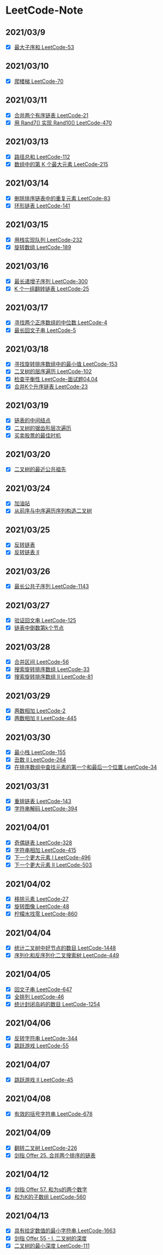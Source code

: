 # LeetCode-Note

## 2021/03/9
- [x] [最大子序和 LeetCode-53](https://www.wolai.com/marlon/m6HKHD4YK1Rab2ejcZpvLW)
## 2021/03/10
- [x] [爬楼梯 LeetCode-70](https://www.wolai.com/marlon/m6HKHD4YK1Rab2ejcZpvLW)
## 2021/03/11
- [x] [合并两个有序链表 LeetCode-21](https://www.wolai.com/marlon/sjvhHTNc9hYDXtYyLj8yhn)
- [x] [用 Rand7() 实现 Rand10() LeetCode-470](https://www.wolai.com/marlon/oBTB4vC4fDCVZGn1USCWEj)
## 2021/03/13
- [x] [路径总和 LeetCode-112](https://www.wolai.com/marlon/bxZ9Hv6KxagQVKGExW4yY3)
- [x] [数组中的第 K 个最大元素 LeetCode-215](https://www.wolai.com/marlon/6yNqJfBjjzUTvZ6gSMQqN1)

## 2021/03/14
- [x] [删除排序链表中的重复元素 LeetCode-83](https://www.wolai.com/marlon/bQY1FBPNLMcqQfzXSypF8F)
- [x] [环形链表 LeetCode-141](https://www.wolai.com/marlon/2Fhj6ejTrunaWKUDTn4XqE)
## 2021/03/15
- [x] [用栈实现队列 LeetCode-232](https://www.wolai.com/marlon/b84LyNxdQQ4LA42AQ5KWxW)
- [x] [旋转数组 LeetCode-189](https://www.wolai.com/marlon/c53Cc5PSy5NTEXGFQWHhmp)

## 2021/03/16
- [x] [最长递增子序列 LeetCode-300](https://www.wolai.com/marlon/usdH3P2GNHcMDcJ3wt9qsb)
- [x] [K 个一组翻转链表 LeetCode-25](https://www.wolai.com/marlon/xrchS8JP278HhbXFdC1rug)

## 2021/03/17
- [x] [寻找两个正序数组的中位数 LeetCode-4](https://www.wolai.com/marlon/rnjTf4Ty7A2GYcfdgygHFe)
- [x] [最长回文子串 LeetCode-5](https://www.wolai.com/marlon/fsGywqKEfs5GBwn5DXmMrq)

## 2021/03/18
- [x] [寻找旋转排序数组中的最小值 LeetCode-153](https://www.wolai.com/marlon/6n219u6W2EJRyG2LJ3zcZG)
- [x] [二叉树的层序遍历 LeetCode-102](https://www.wolai.com/marlon/v4fgicFfyJPbwtb2VA3xxm)
- [x] [检查平衡性 LeetCode-面试题04.04](https://www.wolai.com/marlon/8Em6X7UpjXbGzkwms9V81u)
- [x] [合并K个升序链表 LeetCode-23](https://www.wolai.com/marlon/oQAFbPVGpcvPVWsp2uiFJn)

## 2021/03/19
- [x] [链表的中间结点](https://www.wolai.com/marlon/82XmwaNx3NbjQoNt45ejcA)
- [x] [二叉树的锯齿形层次遍历](https://www.wolai.com/marlon/pDfzryDeYvc6DHiZG1An7B)
- [x] [买卖股票的最佳时机](https://www.wolai.com/marlon/nrRpZTPYRZWXHC57gpr4iH)

## 2021/03/20
- [x] [二叉树的最近公共祖先](https://www.wolai.com/marlon/wg9Tn2ndwHHpYjLkPV5maE)

## 2021/03/24
- [x] [加油站](https://www.wolai.com/marlon/iJdoJCpPT1U96hC2LcbqQ)
- [x] [从前序与中序遍历序列构造二叉树](https://www.wolai.com/marlon/pExDnHhTq1w1C9CRTD2xzt)

## 2021/03/25
- [x] [反转链表](https://www.wolai.com/marlon/dggJZ75JcqSigTEBasEQqx)
- [x] [反转链表 II](https://www.wolai.com/marlon/381Q8fQ7xhq2VZzhfgYCSe)

## 2021/03/26
- [x] [最长公共子序列 LeetCode-1143](https://www.wolai.com/marlon/jxg3ntWCkN2mEGv1ezgdyw)

## 2021/03/27
- [x] [验证回文串 LeetCode-125](https://www.wolai.com/marlon/t4RCZVLK3Hs65PTEi2EgzS)
- [x] [链表中倒数第k个节点](https://www.wolai.com/marlon/vxaj4A9VYg3oNgZk31Xpc5)

## 2021/03/28
- [x] [合并区间 LeetCode-56](https://www.wolai.com/marlon/axJCMdsXMoSTfGpkEoe6Ex)
- [x] [搜索旋转排序数组 LeetCode-33](https://www.wolai.com/marlon/njb1UDtfcD8AKKvnJwgNeL)
- [x] [搜索旋转排序数组 II LeetCode-81](https://www.wolai.com/marlon/jdgksXEdxFbrMY5WbjvL52)

## 2021/03/29
- [x] [两数相加 LeetCode-2](https://www.wolai.com/marlon/ofYKDkRx9F2KAxsGqG6B5K)
- [x] [两数相加 II LeetCode-445](https://segmentfault.com/a/1190000005715074)

## 2021/03/30
- [x] [最小栈 LeetCode-155](https://www.wolai.com/marlon/f3kHpwVLUiZoiFwgGBXgvk)
- [x] [丑数 II LeetCode-264](https://www.wolai.com/marlon/vbfkRoWH86fgFPqLauVdBP)
- [x] [在排序数组中查找元素的第一个和最后一个位置 LeetCode-34](https://www.wolai.com/marlon/adW7eWGkUDJw9zGLvsCEER)

## 2021/03/31
- [x] [重排链表 LeetCode-143](https://www.wolai.com/marlon/vDoQAKYZRwYV3SxLqFrDRn)
- [x] [字符串解码 LeetCode-394](https://www.wolai.com/marlon/uz6SwA439K4rvGzGZnK4yY)

## 2021/04/01
- [x] [奇偶链表 LeetCode-328](https://www.wolai.com/marlon/h726botsnzsaE2n9BX3qSn)
- [x] [字符串相加 LeetCode-415](https://www.wolai.com/marlon/rsVX7NnDzrNybJWn3NhbPd)
- [x] [下一个更大元素 I LeetCode-496](https://www.wolai.com/marlon/3aSa5ryQRD5gVyL9wwth4Y)
- [x] [下一个更大元素 II LeetCode-503](https://www.wolai.com/marlon/8bLsGepdAK4913HYgZaUuB)

## 2021/04/02
- [x] [移除元素 LeetCode-27](https://www.wolai.com/marlon/5hchUAqk375JJ2fWArigMU)
- [x] [旋转图像 LeetCode-48](https://www.wolai.com/marlon/rJ7wbxWkV7ZrMpQ4CRzR83)
- [x] [柠檬水找零 LeetCode-860](https://www.wolai.com/marlon/rGAnapKFHU9SKR21u6WZgT)

## 2021/04/04
- [x] [统计二叉树中好节点的数目 LeetCode-1448](https://www.wolai.com/marlon/6MFXUuhoAqhXpw3B4F8ybN)
- [x] [序列化和反序列化二叉搜索树 LeetCode-449](https://www.wolai.com/marlon/oBLmfTsecByqsPkjeptdbP)

## 2021/04/05
- [x] [回文子串 LeetCode-647](https://www.wolai.com/marlon/7EwjvJwvEQ4PJbEc1kXfGU)
- [x] [全排列 LeetCode-46](https://www.wolai.com/marlon/6PVU8KYBycy7mQUatkC6C3)
- [x] [统计封闭岛屿的数目 LeetCode-1254](https://www.wolai.com/marlon/8H2VMbuSsLDNH7eesquKdv)

## 2021/04/06
- [x] [反转字符串 LeetCode-344](https://www.wolai.com/marlon/iPEoy4ud3wvpkdNVYTymNs)
- [x] [跳跃游戏 LeetCode-55](https://www.wolai.com/marlon/fVJXZUk7riez2EzbGaFnGe)

## 2021/04/07
- [x] [跳跃游戏 II LeetCode-45](https://www.wolai.com/marlon/nrizi1kzZsn9MNarpo9rMc)

## 2021/04/08
- [x] [有效的括号字符串 LeetCode-678](https://www.wolai.com/marlon/nrizi1kzZsn9MNarpo9rMc)

## 2021/04/09
- [x] [翻转二叉树 LeetCode-226](https://www.wolai.com/marlon/cDFhmyNiCKNZfF3XAkbjRA)
- [x] [剑指 Offer 25. 合并两个排序的链表](https://www.wolai.com/marlon/vANnzfhEbhma3NwqmwVPWx)

## 2021/04/12
- [x] [剑指 Offer 57. 和为s的两个数字](https://www.wolai.com/marlon/hyNcKQq5MYr5KSNWN1BVgB)
- [x] [和为K的子数组 LeetCode-560](https://www.wolai.com/marlon/4APJ2kvXgiHNYB4wymNNRT)

## 2021/04/13
- [x] [具有给定数值的最小字符串 LeetCode-1663](https://www.wolai.com/marlon/ongh13GdZryyxb2nGUAheo)
- [x] [剑指 Offer 55 - I. 二叉树的深度](https://www.wolai.com/marlon/wcYAiH17qyLDHKSjQLhMS)
- [x] [二叉树的最小深度 LeetCode-111](https://www.wolai.com/marlon/dce2zoJnBQMJ2ZiZZVavVx)